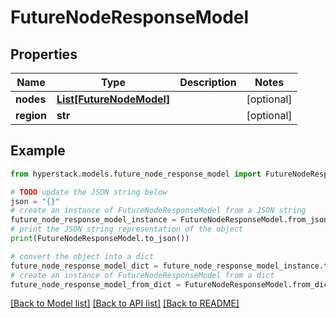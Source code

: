 # FutureNodeResponseModel


## Properties

Name | Type | Description | Notes
------------ | ------------- | ------------- | -------------
**nodes** | [**List[FutureNodeModel]**](FutureNodeModel.md) |  | [optional] 
**region** | **str** |  | [optional] 

## Example

```python
from hyperstack.models.future_node_response_model import FutureNodeResponseModel

# TODO update the JSON string below
json = "{}"
# create an instance of FutureNodeResponseModel from a JSON string
future_node_response_model_instance = FutureNodeResponseModel.from_json(json)
# print the JSON string representation of the object
print(FutureNodeResponseModel.to_json())

# convert the object into a dict
future_node_response_model_dict = future_node_response_model_instance.to_dict()
# create an instance of FutureNodeResponseModel from a dict
future_node_response_model_from_dict = FutureNodeResponseModel.from_dict(future_node_response_model_dict)
```
[[Back to Model list]](../README.md#documentation-for-models) [[Back to API list]](../README.md#documentation-for-api-endpoints) [[Back to README]](../README.md)


